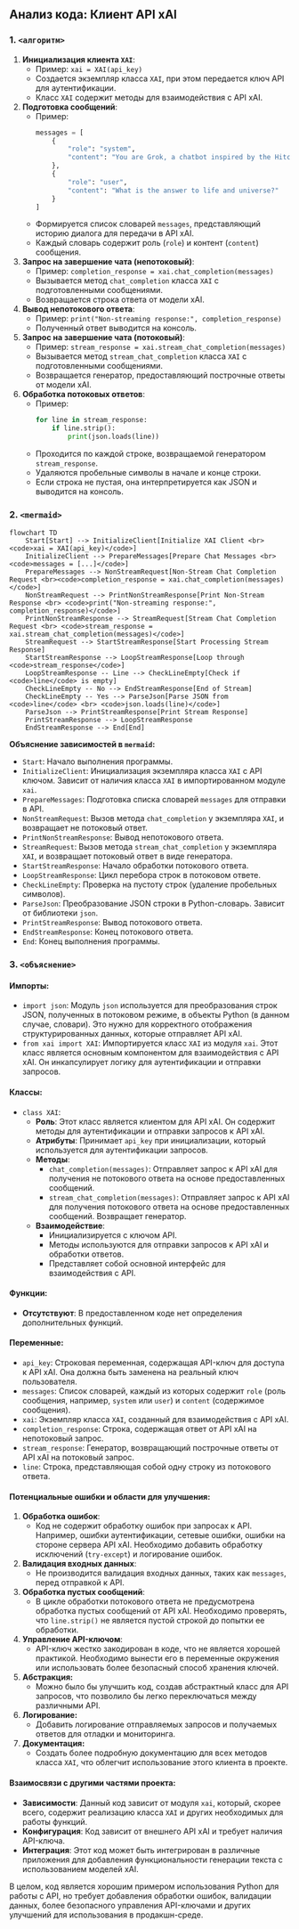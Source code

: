 ## Анализ кода: Клиент API xAI

### 1. `<алгоритм>`

1.  **Инициализация клиента `XAI`**:
    *   Пример: `xai = XAI(api_key)`
    *   Создается экземпляр класса `XAI`, при этом передается ключ API для аутентификации.
    *   Класс `XAI` содержит методы для взаимодействия с API xAI.
2.  **Подготовка сообщений**:
    *   Пример:
        ```python
        messages = [
            {
                "role": "system",
                "content": "You are Grok, a chatbot inspired by the Hitchhikers Guide to the Galaxy."
            },
            {
                "role": "user",
                "content": "What is the answer to life and universe?"
            }
        ]
        ```
    *   Формируется список словарей `messages`, представляющий историю диалога для передачи в API xAI.
    *   Каждый словарь содержит роль (`role`) и контент (`content`) сообщения.
3.  **Запрос на завершение чата (непотоковый)**:
    *   Пример: `completion_response = xai.chat_completion(messages)`
    *   Вызывается метод `chat_completion` класса `XAI` с подготовленными сообщениями.
    *   Возвращается строка ответа от модели xAI.
4.  **Вывод непотокового ответа**:
    *   Пример: `print("Non-streaming response:", completion_response)`
    *   Полученный ответ выводится на консоль.
5.  **Запрос на завершение чата (потоковый)**:
    *   Пример: `stream_response = xai.stream_chat_completion(messages)`
    *   Вызывается метод `stream_chat_completion` класса `XAI` с подготовленными сообщениями.
    *   Возвращается генератор, предоставляющий построчные ответы от модели xAI.
6.  **Обработка потоковых ответов**:
    *   Пример:
        ```python
        for line in stream_response:
            if line.strip():
                print(json.loads(line))
        ```
    *   Проходится по каждой строке, возвращаемой генератором `stream_response`.
    *   Удаляются пробельные символы в начале и конце строки.
    *   Если строка не пустая, она интерпретируется как JSON и выводится на консоль.

### 2. `<mermaid>`

```mermaid
flowchart TD
    Start[Start] --> InitializeClient[Initialize XAI Client <br><code>xai = XAI(api_key)</code>]
    InitializeClient --> PrepareMessages[Prepare Chat Messages <br> <code>messages = [...]</code>]
    PrepareMessages --> NonStreamRequest[Non-Stream Chat Completion Request <br><code>completion_response = xai.chat_completion(messages)</code>]
    NonStreamRequest --> PrintNonStreamResponse[Print Non-Stream Response <br> <code>print("Non-streaming response:", completion_response)</code>]
    PrintNonStreamResponse --> StreamRequest[Stream Chat Completion Request <br> <code>stream_response = xai.stream_chat_completion(messages)</code>]
    StreamRequest --> StartStreamResponse[Start Processing Stream Response]
    StartStreamResponse --> LoopStreamResponse[Loop through <code>stream_response</code>]
    LoopStreamResponse -- Line --> CheckLineEmpty[Check if <code>line</code> is empty]
    CheckLineEmpty -- No --> EndStreamResponse[End of Stream]
    CheckLineEmpty -- Yes --> ParseJson[Parse JSON from <code>line</code> <br> <code>json.loads(line)</code>]
    ParseJson --> PrintStreamResponse[Print Stream Response]
    PrintStreamResponse --> LoopStreamResponse
    EndStreamResponse --> End[End]
```

**Объяснение зависимостей в `mermaid`:**

*   `Start`: Начало выполнения программы.
*   `InitializeClient`: Инициализация экземпляра класса `XAI` с API ключом. Зависит от наличия класса `XAI` в импортированном модуле `xai`.
*   `PrepareMessages`: Подготовка списка словарей `messages` для отправки в API.
*   `NonStreamRequest`: Вызов метода `chat_completion` у экземпляра `XAI`, и возвращает не потоковый ответ.
*   `PrintNonStreamResponse`: Вывод непотокового ответа.
*   `StreamRequest`: Вызов метода `stream_chat_completion` у экземпляра `XAI`, и возвращает потоковый ответ в виде генератора.
*   `StartStreamResponse`: Начало обработки потокового ответа.
*   `LoopStreamResponse`: Цикл перебора строк в потоковом ответе.
*    `CheckLineEmpty`: Проверка на пустоту строк (удаление пробельных символов).
*   `ParseJson`: Преобразование JSON строки в Python-словарь. Зависит от библиотеки `json`.
*   `PrintStreamResponse`: Вывод потокового ответа.
*    `EndStreamResponse`: Конец потокового ответа.
*   `End`: Конец выполнения программы.

### 3. `<объяснение>`

#### Импорты:

*   `import json`: Модуль `json` используется для преобразования строк JSON, полученных в потоковом режиме, в объекты Python (в данном случае, словари). Это нужно для корректного отображения структурированных данных, которые отправляет API xAI.
*   `from xai import XAI`: Импортируется класс `XAI` из модуля `xai`. Этот класс является основным компонентом для взаимодействия с API xAI.  Он инкапсулирует логику для аутентификации и отправки запросов.

#### Классы:

*   `class XAI`:
    *   **Роль**: Этот класс является клиентом для API xAI. Он содержит методы для аутентификации и отправки запросов к API xAI.
    *   **Атрибуты**: Принимает `api_key` при инициализации, который используется для аутентификации запросов.
    *   **Методы**:
        *   `chat_completion(messages)`: Отправляет запрос к API xAI для получения не потокового ответа на основе предоставленных сообщений.
        *   `stream_chat_completion(messages)`: Отправляет запрос к API xAI для получения потокового ответа на основе предоставленных сообщений. Возвращает генератор.
    *   **Взаимодействие**:
        *   Инициализируется с ключом API.
        *   Методы используются для отправки запросов к API xAI и обработки ответов.
        *   Представляет собой основной интерфейс для взаимодействия с API.

#### Функции:

*   **Отсутствуют**: В предоставленном коде нет определения дополнительных функций.

#### Переменные:

*   `api_key`: Строковая переменная, содержащая API-ключ для доступа к API xAI. Она должна быть заменена на реальный ключ пользователя.
*   `messages`: Список словарей, каждый из которых содержит `role` (роль сообщения, например, `system` или `user`) и `content` (содержимое сообщения).
*   `xai`: Экземпляр класса `XAI`, созданный для взаимодействия с API xAI.
*   `completion_response`: Строка, содержащая ответ от API xAI на непотоковый запрос.
*   `stream_response`: Генератор, возвращающий построчные ответы от API xAI на потоковый запрос.
*   `line`: Строка, представляющая собой одну строку из потокового ответа.

#### Потенциальные ошибки и области для улучшения:

1.  **Обработка ошибок**:
    *   Код не содержит обработку ошибок при запросах к API. Например, ошибки аутентификации, сетевые ошибки, ошибки на стороне сервера API xAI. Необходимо добавить обработку исключений (`try-except`) и логирование ошибок.
2.  **Валидация входных данных**:
    *   Не производится валидация входных данных, таких как `messages`, перед отправкой к API.
3.  **Обработка пустых сообщений**:
    *   В цикле обработки потокового ответа не предусмотрена обработка пустых сообщений от API xAI. Необходимо проверять, что `line.strip()` не является пустой строкой до попытки ее обработки.
4.  **Управление API-ключом**:
    *   API-ключ жестко закодирован в коде, что не является хорошей практикой. Необходимо вынести его в переменные окружения или использовать более безопасный способ хранения ключей.
5.  **Абстракция:**
    *   Можно было бы улучшить код, создав абстрактный класс для API запросов, что позволило бы легко переключаться между различными API.
6.  **Логирование:**
    *   Добавить логирование отправляемых запросов и получаемых ответов для отладки и мониторинга.
7. **Документация:**
    *  Создать более подробную документацию для всех методов класса `XAI`, что облегчит использование этого клиента в проекте.

#### Взаимосвязи с другими частями проекта:

*   **Зависимости**: Данный код зависит от модуля `xai`, который, скорее всего, содержит реализацию класса `XAI` и других необходимых для работы функций.
*   **Конфигурация**: Код зависит от внешнего API xAI и требует наличия API-ключа.
*   **Интеграция**: Этот код может быть интегрирован в различные приложения для добавления функциональности генерации текста с использованием моделей xAI.

В целом, код является хорошим примером использования Python для работы с API, но требует добавления обработки ошибок, валидации данных, более безопасного управления API-ключами и других улучшений для использования в продакшн-среде.